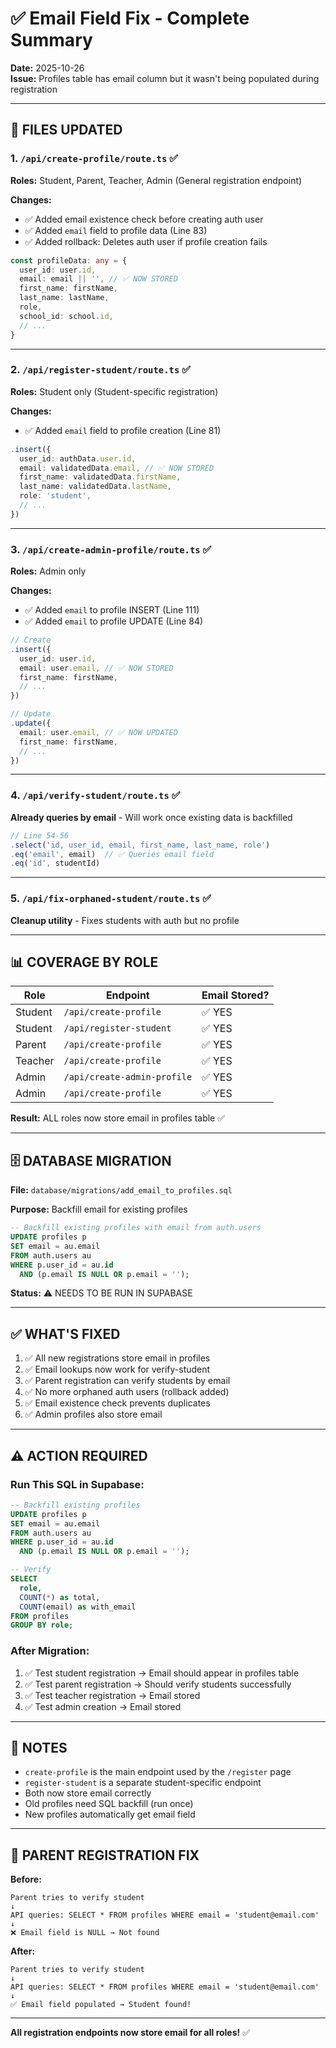 # ✅ Email Field Fix - Complete Summary

**Date:** 2025-10-26  
**Issue:** Profiles table has email column but it wasn't being populated during registration

---

## 🔧 FILES UPDATED

### 1. **`/api/create-profile/route.ts`** ✅
**Roles:** Student, Parent, Teacher, Admin (General registration endpoint)

**Changes:**
- ✅ Added email existence check before creating auth user
- ✅ Added `email` field to profile data (Line 83)
- ✅ Added rollback: Deletes auth user if profile creation fails

```typescript
const profileData: any = {
  user_id: user.id,
  email: email || '', // ✅ NOW STORED
  first_name: firstName,
  last_name: lastName,
  role,
  school_id: school.id,
  // ...
}
```

---

### 2. **`/api/register-student/route.ts`** ✅
**Roles:** Student only (Student-specific registration)

**Changes:**
- ✅ Added `email` field to profile creation (Line 81)

```typescript
.insert({
  user_id: authData.user.id,
  email: validatedData.email, // ✅ NOW STORED
  first_name: validatedData.firstName,
  last_name: validatedData.lastName,
  role: 'student',
  // ...
})
```

---

### 3. **`/api/create-admin-profile/route.ts`** ✅
**Roles:** Admin only

**Changes:**
- ✅ Added `email` to profile INSERT (Line 111)
- ✅ Added `email` to profile UPDATE (Line 84)

```typescript
// Create
.insert({
  user_id: user.id,
  email: user.email, // ✅ NOW STORED
  first_name: firstName,
  // ...
})

// Update
.update({
  email: user.email, // ✅ NOW UPDATED
  first_name: firstName,
  // ...
})
```

---

### 4. **`/api/verify-student/route.ts`** ✅
**Already queries by email** - Will work once existing data is backfilled

```typescript
// Line 54-56
.select('id, user_id, email, first_name, last_name, role')
.eq('email', email)  // ✅ Queries email field
.eq('id', studentId)
```

---

### 5. **`/api/fix-orphaned-student/route.ts`** ✅
**Cleanup utility** - Fixes students with auth but no profile

---

## 📊 COVERAGE BY ROLE

| Role | Endpoint | Email Stored? |
|------|----------|---------------|
| Student | `/api/create-profile` | ✅ YES |
| Student | `/api/register-student` | ✅ YES |
| Parent | `/api/create-profile` | ✅ YES |
| Teacher | `/api/create-profile` | ✅ YES |
| Admin | `/api/create-admin-profile` | ✅ YES |
| Admin | `/api/create-profile` | ✅ YES |

**Result:** ALL roles now store email in profiles table ✅

---

## 🗄️ DATABASE MIGRATION

**File:** `database/migrations/add_email_to_profiles.sql`

**Purpose:** Backfill email for existing profiles

```sql
-- Backfill existing profiles with email from auth.users
UPDATE profiles p
SET email = au.email
FROM auth.users au
WHERE p.user_id = au.id
  AND (p.email IS NULL OR p.email = '');
```

**Status:** ⚠️ NEEDS TO BE RUN IN SUPABASE

---

## ✅ WHAT'S FIXED

1. ✅ All new registrations store email in profiles
2. ✅ Email lookups now work for verify-student
3. ✅ Parent registration can verify students by email
4. ✅ No more orphaned auth users (rollback added)
5. ✅ Email existence check prevents duplicates
6. ✅ Admin profiles also store email

---

## ⚠️ ACTION REQUIRED

### **Run This SQL in Supabase:**

```sql
-- Backfill existing profiles
UPDATE profiles p
SET email = au.email
FROM auth.users au
WHERE p.user_id = au.id
  AND (p.email IS NULL OR p.email = '');

-- Verify
SELECT 
  role,
  COUNT(*) as total,
  COUNT(email) as with_email
FROM profiles
GROUP BY role;
```

### **After Migration:**

1. ✅ Test student registration → Email should appear in profiles table
2. ✅ Test parent registration → Should verify students successfully
3. ✅ Test teacher registration → Email stored
4. ✅ Test admin creation → Email stored

---

## 📝 NOTES

- `create-profile` is the main endpoint used by the `/register` page
- `register-student` is a separate student-specific endpoint
- Both now store email correctly
- Old profiles need SQL backfill (run once)
- New profiles automatically get email field

---

## 🎯 PARENT REGISTRATION FIX

**Before:**
```
Parent tries to verify student
↓
API queries: SELECT * FROM profiles WHERE email = 'student@email.com'
↓
❌ Email field is NULL → Not found
```

**After:**
```
Parent tries to verify student
↓
API queries: SELECT * FROM profiles WHERE email = 'student@email.com'
↓
✅ Email field populated → Student found!
```

---

**All registration endpoints now store email for all roles!** ✅
